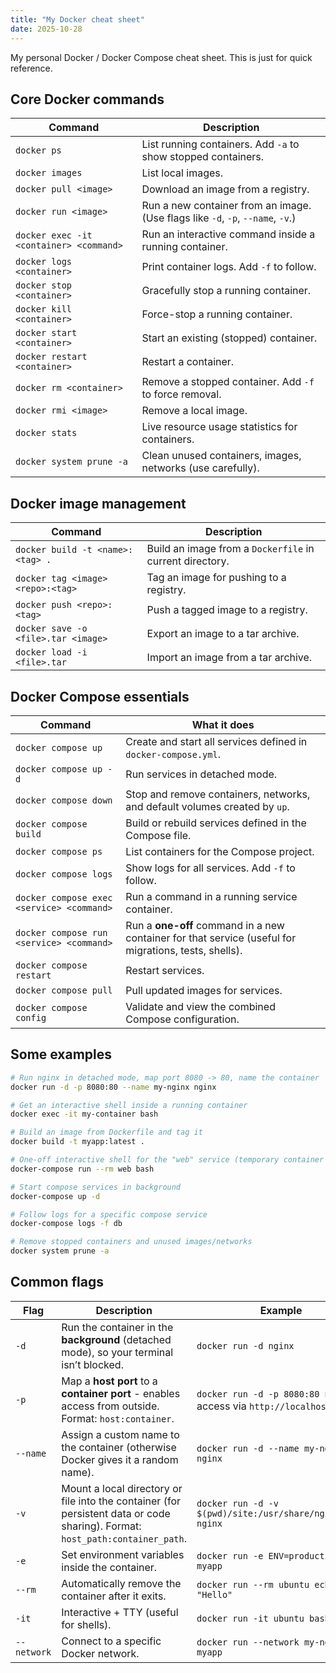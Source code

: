```yaml
---
title: "My Docker cheat sheet"
date: 2025-10-28
---
```


My personal Docker / Docker Compose cheat sheet. This is just for quick reference.

## Core Docker commands

| Command                                 | Description
| --------------------------------------- | -------------------------------------------------------------------------------
| `docker ps`                             | List running containers. Add `-a` to show stopped containers.
| `docker images`                         | List local images.
| `docker pull <image>`                   | Download an image from a registry.
| `docker run <image>`                    | Run a new container from an image. (Use flags like `-d`, `-p`, `--name`, `-v`.)
| `docker exec -it <container> <command>` | Run an interactive command inside a running container.
| `docker logs <container>`               | Print container logs. Add `-f` to follow.
| `docker stop <container>`               | Gracefully stop a running container.
| `docker kill <container>`               | Force-stop a running container.
| `docker start <container>`              | Start an existing (stopped) container.
| `docker restart <container>`            | Restart a container.
| `docker rm <container>`                 | Remove a stopped container. Add `-f` to force removal.
| `docker rmi <image>`                    | Remove a local image.
| `docker stats`                          | Live resource usage statistics for containers.
| `docker system prune -a`                | Clean unused containers, images, networks (use carefully).


## Docker image management

| Command                             | Description                                              |
| ----------------------------------- | -------------------------------------------------------- |
| `docker build -t <name>:<tag> .`    | Build an image from a `Dockerfile` in current directory. |
| `docker tag <image> <repo>:<tag>`   | Tag an image for pushing to a registry.                  |
| `docker push <repo>:<tag>`          | Push a tagged image to a registry.                       |
| `docker save -o <file>.tar <image>` | Export an image to a tar archive.                        |
| `docker load -i <file>.tar`         | Import an image from a tar archive.                      |


## Docker Compose essentials

| Command                                   | What it does                                                                                          |
| ----------------------------------------- | ----------------------------------------------------------------------------------------------------- |
| `docker compose up`                       | Create and start all services defined in `docker-compose.yml`.                                        |
| `docker compose up -d`                    | Run services in detached mode.                                                                        |
| `docker compose down`                     | Stop and remove containers, networks, and default volumes created by `up`.                            |
| `docker compose build`                    | Build or rebuild services defined in the Compose file.                                                |
| `docker compose ps`                       | List containers for the Compose project.                                                              |
| `docker compose logs`                     | Show logs for all services. Add `-f` to follow.                                                       |
| `docker compose exec <service> <command>` | Run a command in a running service container.                                                         |
| `docker compose run <service> <command>`  | Run a **one-off** command in a new container for that service (useful for migrations, tests, shells). |
| `docker compose restart`                  | Restart services.                                                                                     |
| `docker compose pull`                     | Pull updated images for services.                                                                     |
| `docker compose config`                   | Validate and view the combined Compose configuration.                                                 |


## Some examples

```bash
# Run nginx in detached mode, map port 8080 -> 80, name the container
docker run -d -p 8080:80 --name my-nginx nginx

# Get an interactive shell inside a running container
docker exec -it my-container bash

# Build an image from Dockerfile and tag it
docker build -t myapp:latest .

# One-off interactive shell for the "web" service (temporary container removed with --rm)
docker-compose run --rm web bash

# Start compose services in background
docker-compose up -d

# Follow logs for a specific compose service
docker-compose logs -f db

# Remove stopped containers and unused images/networks
docker system prune -a

```

## Common flags

| Flag        | Description                                                                                                                   | Example                                                               |
| --------    | ----------------------------------------------------------------------------------------------------------------------------- | --------------------------------------------------------------------- |
| `-d`        | Run the container in the **background** (detached mode), so your terminal isn’t blocked.                                      | `docker run -d nginx`                                                 |
| `-p`        | Map a **host port** to a **container port** - enables access from outside. Format: `host:container`.                          | `docker run -d -p 8080:80 nginx` → access via `http://localhost:8080` |
| `--name`    | Assign a custom name to the container (otherwise Docker gives it a random name).                                              | `docker run -d --name my-nginx nginx`                                 |
| `-v`        | Mount a local directory or file into the container (for persistent data or code sharing). Format: `host_path:container_path`. | `docker run -d -v $(pwd)/site:/usr/share/nginx/html nginx`            |
| `-e`        | Set environment variables inside the container.                                                                               | `docker run -e ENV=production myapp`                                  |
| `--rm`      | Automatically remove the container after it exits.                                                                            | `docker run --rm ubuntu echo "Hello"`                                 |
| `-it`       | Interactive + TTY (useful for shells).                                                                                        | `docker run -it ubuntu bash`                                          |
| `--network` | Connect to a specific Docker network.                                                                                         | `docker run --network my-network myapp`                               |
